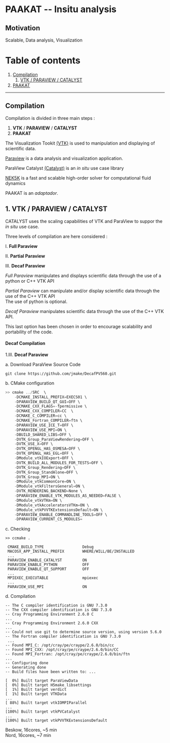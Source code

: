 PAAKAT -- Insitu analysis 
=====================================


Motivation
----------

Scalable, Data analysis, Visualization 

# Table of contents
1. [Compilation](#Compilation)
    1. [VTK / PARAVIEW / CATALYST](#subparagraph1)
2. [PAAKAT](#PAAKAT)


------------
## Compilation <a name="Compilation"></a>
Compilation is divided in three main steps : 

1. **VTK** / **PARAVIEW** / **CATALYST**  
2. **PAAKAT** 

The Visualization Tookit [(VTK)][VTK] is used to manipulation and displaying of scientific data.
 
[Paraview][PARAVIEW] is a data analysis and visualization application.  

ParaView Catalyst [(Catalyst)][CATALYST] is an *in situ* use case library

[NEK5K][NEK5K] is a fast and scalable high-order solver for computational fluid dynamics

PAAKAT is an *adaptador*.  

[VTK]: https://vtk.org/   
[PARAVIEW]: https://www.paraview.org/
[CATALYST]: https://www.paraview.org/in-situ/
[NEK5K]: https://nek5000.mcs.anl.gov/  


## 1. VTK / PARAVIEW / CATALYST <a name="subparagraph1"></a>

CATALYST uses the scaling capabilities of VTK and ParaView to suppor the *in situ* use case. 

Three levels of compilation are here considered : 

I. **Full Paraview**  

II. **Partial Paraview** 

III. **Decaf Paraview**


*Full Paraview* 
manipulates and displays scientific data through the use of a python or C++ VTK API 

*Partial Paraview*
can manipulate and/or display scientific data 
through the use of the C++ VTK API    
The use of python is optional. 

*Decaf Paraview*
manipulates scientific data
through the use of the C++ VTK API. 
 
This last option has been chosen 
in order to encourage 
scalability and portability of the code. 


#### Decaf Compilation   

1.III. **Decaf Paraview** 

a. Download ParaView Source Code
```
git clone https://github.com/jmake/DecafPV560.git 
```
[PARAVIEW560]:https://www.paraview.org/download/


b. CMake configuration
```c++
>> cmake ../SRC  \
    -DCMAKE_INSTALL_PREFIX=EXECS01 \
    -DPARAVIEW_BUILD_QT_GUI=OFF \
    -DCMAKE_CXX_FLAGS=-fpermissive \
    -DCMAKE_CXX_COMPILER=CC  \
    -DCMAKE_C_COMPILER=cc \
    -DCMAKE_Fortran_COMPILER=ftn \
    -DPARAVIEW_USE_ICE_T=OFF \
    -DPARAVIEW_USE_MPI=ON \
    -DBUILD_SHARED_LIBS=OFF \
    -DVTK_Group_ParaViewRendering=OFF \
    -DVTK_USE_X=OFF \
    -DVTK_OPENGL_HAS_OSMESA=OFF \
    -DVTK_OPENGL_HAS_EGL=OFF \
    -DModule_vtkIOExport=OFF \
    -DVTK_BUILD_ALL_MODULES_FOR_TESTS=OFF \
    -DVTK_Group_Rendering=OFF \
    -DVTK_Group_StandAlone=OFF \
    -DVTK_Group_MPI=ON \
    -DModule_vtkCommonCore=ON \
    -DModule_vtkFiltersGeneral=ON \
    -DVTK_RENDERING_BACKEND=None \
    -DPARAVIEW_ENABLE_VTK_MODULES_AS_NEEDED=FALSE \
    -DModule_vtkVTKm=ON \
    -DModule_vtkAcceleratorsVTKm=ON \
    -DModule_vtkPVVTKExtensionsDefault=ON \
    -DPARAVIEW_ENABLE_COMMANDLINE_TOOLS=OFF \
    -DPARAVIEW_CURRENT_CS_MODULES= 

``` 

c. Checking
```
>> ccmake .

 CMAKE_BUILD_TYPE                 Debug
 MACOSX_APP_INSTALL_PREFIX        WHERE/WILL/BE/INSTALLED
 ...
 PARAVIEW_ENABLE_CATALYST         ON
 PARAVIEW_ENABLE_PYTHON           OFF  
 PARAVIEW_ENABLE_QT_SUPPORT       OFF
 ...
 MPIEXEC_EXECUTABLE               mpiexec
 ...
 PARAVIEW_USE_MPI                 ON 

``` 

d. Compilation  
```
-- The C compiler identification is GNU 7.3.0
-- The CXX compiler identification is GNU 7.3.0
-- Cray Programming Environment 2.6.0 C
...
-- Cray Programming Environment 2.6.0 CXX
...
-- Could not use git to determine source version, using version 5.6.0
-- The Fortran compiler identification is GNU 7.3.0
 ... 
-- Found MPI_C: /opt/cray/pe/craype/2.6.0/bin/cc  
-- Found MPI_CXX: /opt/cray/pe/craype/2.6.0/bin/CC  
-- Found MPI_Fortran: /opt/cray/pe/craype/2.6.0/bin/ftn  
...
-- Configuring done
-- Generating done
-- Build files have been written to: ... 

```

```
[  0%] Built target ParaViewData
[  0%] Built target H5make_libsettings
[  1%] Built target verdict
[  1%] Built target VTKData
...
[ 88%] Built target vtkIOMPIParallel
...
[100%] Built target vtkPVCatalyst
...
[100%] Built target vtkPVVTKExtensionsDefault
```

Beskow, 16cores, ~5 min  
Nord, 16cores, ~7 min


